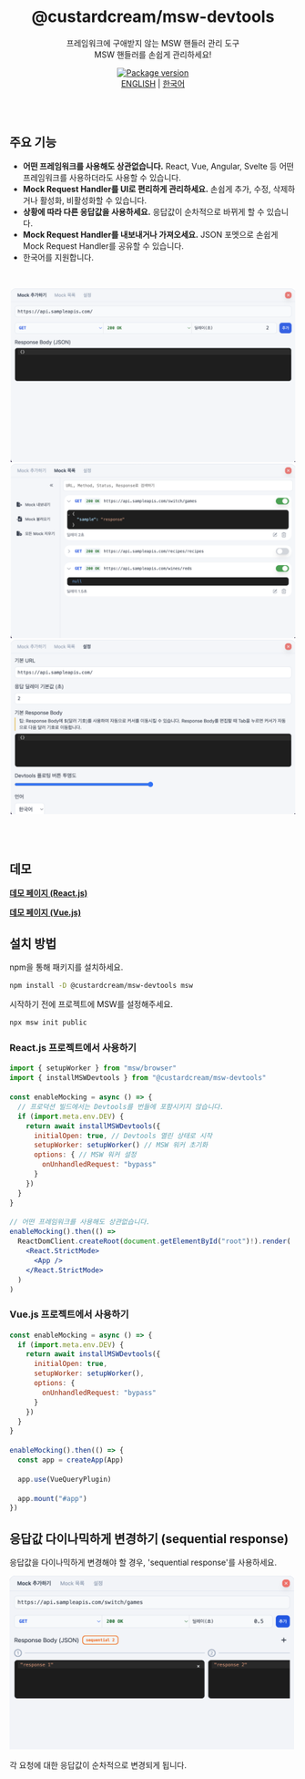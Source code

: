 <h1 align="center">@custardcream/msw-devtools</h1>
<p align="center">
  <bold>프레임워크에 구애받지 않는 MSW 핸들러 관리 도구</bold>
  <br />
  <span>MSW 핸들러를 손쉽게 관리하세요!</span>
</p>

<p align="center">
  <a href="https://www.npmjs.com/package/@custardcream/msw-devtools" target="_blank"><img src="https://img.shields.io/npm/v/@custardcream/msw-devtools.svg?style=for-the-badge&label=Latest&color=black" alt="Package version" /></a>
  <br />
  <a href="https://github.com/custardcream98/msw-devtools">ENGLISH</a> | <a href="https://github.com/custardcream98/msw-devtools/blob/main/README/KO/README.ko.md">한국어</a>
</p>

<br />
<br />

## 주요 기능

- **어떤 프레임워크를 사용해도 상관없습니다.** React, Vue, Angular, Svelte 등 어떤 프레임워크를 사용하더라도 사용할 수 있습니다.
- **Mock Request Handler를 UI로 편리하게 관리하세요.** 손쉽게 추가, 수정, 삭제하거나 활성화, 비활성화할 수 있습니다.
- **상황에 따라 다른 응답값을 사용하세요.** 응답값이 순차적으로 바뀌게 할 수 있습니다.
- **Mock Request Handler를 내보내거나 가져오세요.** JSON 포멧으로 손쉽게 Mock Request Handler를 공유할 수 있습니다.
- 한국어를 지원합니다.

<br />

<p align="center">
  <img width="500" src="./image1.png">
  <img width="500" src="./image2.png">
  <img width="500" src="./image3.png">
</p>

<br />
<br />

## 데모

**[데모 페이지 (React.js)](https://msw-devtools.vercel.app/)**

**[데모 페이지 (Vue.js)](https://msw-devtools-vue.vercel.app/)**

## 설치 방법

npm을 통해 패키지를 설치하세요.

```bash
npm install -D @custardcream/msw-devtools msw
```

시작하기 전에 프로젝트에 MSW를 설정해주세요.

```bash
npx msw init public
```

### React.js 프로젝트에서 사용하기

```jsx
import { setupWorker } from "msw/browser"
import { installMSWDevtools } from "@custardcream/msw-devtools"

const enableMocking = async () => {
  // 프로덕션 빌드에서는 Devtools를 번들에 포함시키지 않습니다.
  if (import.meta.env.DEV) {
    return await installMSWDevtools({
      initialOpen: true, // Devtools 열린 상태로 시작
      setupWorker: setupWorker() // MSW 워커 초기화
      options: { // MSW 워커 설정
        onUnhandledRequest: "bypass"
      }
    })
  }
}

// 어떤 프레임워크를 사용해도 상관없습니다.
enableMocking().then(() =>
  ReactDomClient.createRoot(document.getElementById("root")!).render(
    <React.StrictMode>
      <App />
    </React.StrictMode>
  )
)
```

### Vue.js 프로젝트에서 사용하기

```js
const enableMocking = async () => {
  if (import.meta.env.DEV) {
    return await installMSWDevtools({
      initialOpen: true,
      setupWorker: setupWorker(),
      options: {
        onUnhandledRequest: "bypass"
      }
    })
  }
}

enableMocking().then(() => {
  const app = createApp(App)

  app.use(VueQueryPlugin)

  app.mount("#app")
})
```

## 응답값 다이나믹하게 변경하기 (sequential response)

응답값을 다이나믹하게 변경해야 할 경우, 'sequential response'를 사용하세요.

<img width="500" src="./image4.png">

각 요청에 대한 응답값이 순차적으로 변경되게 됩니다.
